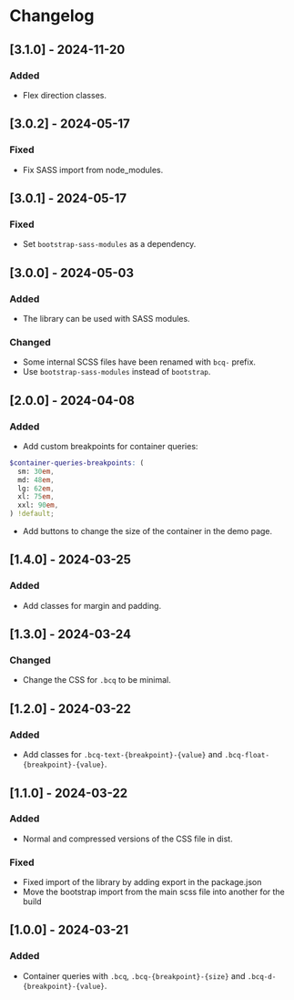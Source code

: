 <!-- https://keepachangelog.com/en/1.1.0/ -->

# Changelog

## [3.1.0] - 2024-11-20

### Added

- Flex direction classes.

## [3.0.2] - 2024-05-17

### Fixed

- Fix SASS import from node_modules.

## [3.0.1] - 2024-05-17

### Fixed

- Set `bootstrap-sass-modules` as a dependency.

## [3.0.0] - 2024-05-03

### Added

- The library can be used with SASS modules.

### Changed

- Some internal SCSS files have been renamed with `bcq-` prefix.
- Use `bootstrap-sass-modules` instead of `bootstrap`.

## [2.0.0] - 2024-04-08

### Added

- Add custom breakpoints for container queries:

```scss
$container-queries-breakpoints: (
  sm: 30em,
  md: 48em,
  lg: 62em,
  xl: 75em,
  xxl: 90em,
) !default;
```

- Add buttons to change the size of the container in the demo page.

## [1.4.0] - 2024-03-25

### Added

- Add classes for margin and padding.

## [1.3.0] - 2024-03-24

### Changed

- Change the CSS for `.bcq` to be minimal.

## [1.2.0] - 2024-03-22

### Added

- Add classes for `.bcq-text-{breakpoint}-{value}` and `.bcq-float-{breakpoint}-{value}`.

## [1.1.0] - 2024-03-22

### Added

- Normal and compressed versions of the CSS file in dist.

### Fixed

- Fixed import of the library by adding export in the package.json
- Move the bootstrap import from the main scss file into another for the build

## [1.0.0] - 2024-03-21

### Added

- Container queries with `.bcq`, `.bcq-{breakpoint}-{size}` and `.bcq-d-{breakpoint}-{value}`.
